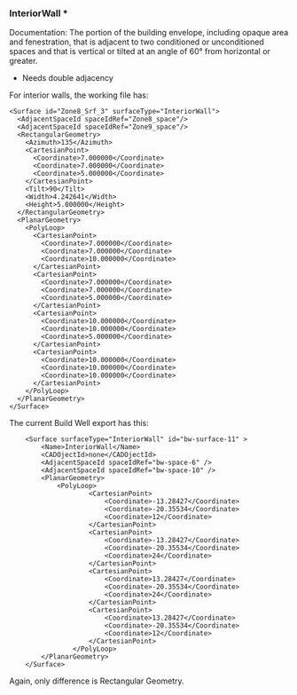 ### InteriorWall *

Documentation: The portion of the building envelope, including opaque area and fenestration, that is adjacent to two conditioned or unconditioned spaces and that is vertical or tilted at an angle of 60° from horizontal or greater.

* Needs double adjacency

For interior walls, the working file has:

    <Surface id="Zone8_Srf_3" surfaceType="InteriorWall">
      <AdjacentSpaceId spaceIdRef="Zone8_space"/>
      <AdjacentSpaceId spaceIdRef="Zone9_space"/>
      <RectangularGeometry>
        <Azimuth>135</Azimuth>
        <CartesianPoint>
          <Coordinate>7.000000</Coordinate>
          <Coordinate>7.000000</Coordinate>
          <Coordinate>5.000000</Coordinate>
        </CartesianPoint>
        <Tilt>90</Tilt>
        <Width>4.242641</Width>
        <Height>5.000000</Height>
      </RectangularGeometry>
      <PlanarGeometry>
        <PolyLoop>
          <CartesianPoint>
            <Coordinate>7.000000</Coordinate>
            <Coordinate>7.000000</Coordinate>
            <Coordinate>10.000000</Coordinate>
          </CartesianPoint>
          <CartesianPoint>
            <Coordinate>7.000000</Coordinate>
            <Coordinate>7.000000</Coordinate>
            <Coordinate>5.000000</Coordinate>
          </CartesianPoint>
          <CartesianPoint>
            <Coordinate>10.000000</Coordinate>
            <Coordinate>10.000000</Coordinate>
            <Coordinate>5.000000</Coordinate>
          </CartesianPoint>
          <CartesianPoint>
            <Coordinate>10.000000</Coordinate>
            <Coordinate>10.000000</Coordinate>
            <Coordinate>10.000000</Coordinate>
          </CartesianPoint>
        </PolyLoop>
      </PlanarGeometry>
    </Surface>

The current Build Well export has this:

		<Surface surfaceType="InteriorWall" id="bw-surface-11" >
			<Name>InteriorWall</Name>
			<CADOjectId>none</CADOjectId>
			<AdjacentSpaceId spaceIdRef="bw-space-6" />
			<AdjacentSpaceId spaceIdRef="bw-space-10" />
			<PlanarGeometry>
				<PolyLoop>
						<CartesianPoint>
							<Coordinate>-13.28427</Coordinate>
							<Coordinate>-20.35534</Coordinate>
							<Coordinate>12</Coordinate>
						</CartesianPoint>
						<CartesianPoint>
							<Coordinate>-13.28427</Coordinate>
							<Coordinate>-20.35534</Coordinate>
							<Coordinate>24</Coordinate>
						</CartesianPoint>
						<CartesianPoint>
							<Coordinate>13.28427</Coordinate>
							<Coordinate>-20.35534</Coordinate>
							<Coordinate>24</Coordinate>
						</CartesianPoint>
						<CartesianPoint>
							<Coordinate>13.28427</Coordinate>
							<Coordinate>-20.35534</Coordinate>
							<Coordinate>12</Coordinate>
						</CartesianPoint>
					</PolyLoop>
			</PlanarGeometry>
		</Surface>

Again, only difference is Rectangular Geometry.
